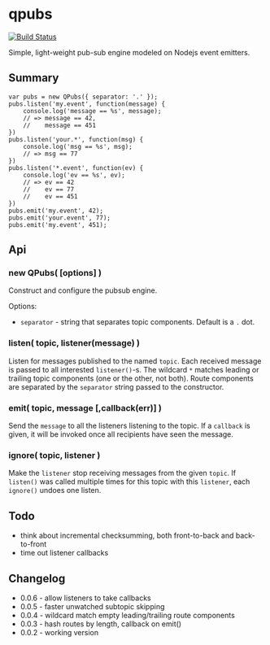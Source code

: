 qpubs
=====
[![Build Status](https://travis-ci.org/andrasq/node-qpubs.svg?branch=master)](https://travis-ci.org/andrasq/node-qpubs)

Simple, light-weight pub-sub engine modeled on Nodejs event emitters.

Summary
-------

    var pubs = new QPubs({ separator: '.' });
    pubs.listen('my.event', function(message) {
        console.log('message == %s', message);
        // => message == 42,
        //    message == 451
    })
    pubs.listen('your.*', function(msg) {
        console.log('msg == %s', msg);
        // => msg == 77
    })
    pubs.listen('*.event', function(ev) {
        console.log('ev == %s', ev);
        // => ev == 42
        //    ev == 77
        //    ev == 451
    })
    pubs.emit('my.event', 42);
    pubs.emit('your.event', 77);
    pubs.emit('my.event', 451);


Api
---

### new QPubs( [options] )

Construct and configure the pubsub engine.

Options:
- `separator` - string that separates topic components.  Default is a `.` dot.

### listen( topic, listener(message) )

Listen for messages published to the named `topic`.  Each received message is passed to all
interested `listener()`-s.  The wildcard `*` matches leading or trailing topic components
(one or the other, not both).  Route components are separated by the `separator` string passed to the
constructor.

### emit( topic, message [,callback(err)] )

Send the `message` to all the listeners listening to the topic.  If a `callback` is given,
it will be invoked once all recipients have seen the message.

### ignore( topic, listener )

Make the `listener` stop receiving messages from the given `topic`.  If `listen()` was called
multiple times for this topic with this `listener`, each `ignore()` undoes one listen.


<!--
Features
--------

- non-blocking: messages are accepted immediately, without blocking the sender
- durable: message sends survive a server crash, once acknowledged they will be sent
- preserves work: listeners are guaranteed to be notified at least once for each message
  (ie, messages do not disappear during a crash)
- routes are strings
- wildcard `*` prefix / suffix route component matching


Service Api
-----------

### server = qpubs.createServer( options )

### server.listen( port|options [,callback] )

### server.close( [callback] )

### Server Http Routes

- /listen?route
- /once?route
- /ignore?route
- /emit?route,value

### Server Qrpc Routes

    qrpc.connect(port, host, function() {
        qrpc.call('listen', function(err, msg) {
            console.log("received message:", msg);
            // => "received message: test message"
        })
        qrpc.call('emit', route, function(err) {
            // message sent
        })
    }


Design Notes
------------

- modified qrpc: checkpoint received line(s) before decoding (needs hook to access to line)
- need calls to addListener, removeListener, once, emit
- call to listenExclusive to be the only receipient of the message (ie, queue of workers waiting for work; server chooses worker)
- assumption is that most/all communication will be point-to-point, so no broadcast optimizations (ie, let bcast be O(n))
- all messages must be tagged with a unique id, saved to journal-in with id, saved to journal-out with id
  (after crash, restart loads the journal-in, subtracts journal-out, and re-processes the difference)
- journal is written in small bursts under an flock mutex
- ? limit on max payload? (ties up journal, etc)
- checkoint journal in batches every .01 sec
- acknowledge emit call after checkpoint
- messages are matched by a prefix/suffix matcher (build two matching regexes, keep in prefix hash/suffix hash)
- need a source of very very fast ids, ?faster than mongoid-js? (internal to the server, for call tracking -- use the message id?)
-->


Todo
----

- think about incremental checksumming, both front-to-back and back-to-front
- time out listener callbacks


Changelog
---------

- 0.0.6 - allow listeners to take callbacks
- 0.0.5 - faster unwatched subtopic skipping
- 0.0.4 - wildcard match empty leading/trailing route components
- 0.0.3 - hash routes by length, callback on emit()
- 0.0.2 - working version
